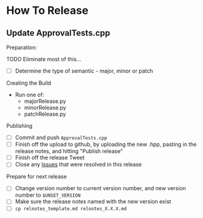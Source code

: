 <a id="top"></a>
# How To Release

## Update ApprovalTests.cpp

Preparation:

TODO Eliminate most of this...

- [ ] Determine the type of semantic - major, minor or patch 

Creating the Build

- Run one of:
  - majorRelease.py
  - minorRelease.py
  - patchRelease.py

Publishing

- [ ] Commit and push `ApprovalTests.cpp`
- [ ] Finish off the upload to github, by uploading the new .hpp, pasting in the release notes, and hitting "Publish release"
- [ ] Finish off the release Tweet
- [ ] Close any [Issues](https://github.com/approvals/ApprovalTests.cpp/issues) that were resolved in this release

Prepare for next release

- [ ] Change version number to current version number, and new version number to `$UNSET_VERSION`
- [ ] Make sure the release notes named with the new version exist
- [ ] `cp relnotes_template.md relnotes_X.X.X.md`
